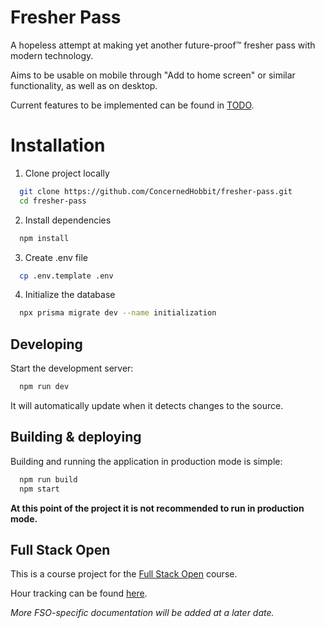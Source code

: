 # Fresher Pass

A hopeless attempt at making yet another future-proof:tm: fresher pass with modern technology.

Aims to be usable on mobile through "Add to home screen" or similar functionality, as well as on desktop.

Current features to be implemented can be found in [TODO](https://github.com/ConcernedHobbit/fresher-pass/blob/main/docs/TODO.md).

# Installation

1. Clone project locally
```bash
  git clone https://github.com/ConcernedHobbit/fresher-pass.git
  cd fresher-pass
```

2. Install dependencies
```bash
  npm install
```

3. Create .env file
```bash
  cp .env.template .env
```

4. Initialize the database
```bash
  npx prisma migrate dev --name initialization
```

## Developing
Start the development server:
```bash
  npm run dev
```
It will automatically update when it detects changes to the source.

## Building & deploying
Building and running the application in production mode is simple:
```bash
  npm run build
  npm start
```
**At this point of the project it is not recommended to run in production mode.**

## Full Stack Open

This is a course project for the [Full Stack Open](https://fullstackopen.com/en) course.

Hour tracking can be found [here](https://github.com/ConcernedHobbit/fresher-pass/blob/main/docs/HOURS.md).

*More FSO-specific documentation will be added at a later date.*